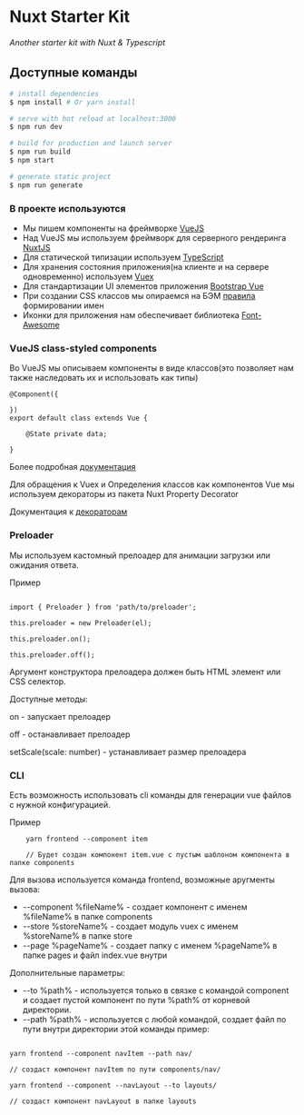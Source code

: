 # Nuxt Starter Kit

###### Another starter kit with Nuxt & Typescript


## Доступные команды

``` bash
# install dependencies
$ npm install # Or yarn install

# serve with hot reload at localhost:3000
$ npm run dev

# build for production and launch server
$ npm run build
$ npm start

# generate static project
$ npm run generate
```

### В проекте используются

* Мы пишем компоненты на фреймворке [VueJS](https://vuejs.org/)
* Над VueJS мы используем фреймворк для серверного рендеринга [NuxtJS](https://nuxtjs.org/)
* Для статической типизации используем [TypeScript](https://www.typescriptlang.org) 
* Для хранения состояния приложения(на клиенте и на сервере одновременно) используем [Vuex](https://vuex.vuejs.org)
* Для стандартизации UI элементов приложения [Bootstrap Vue](https://bootstrap-vue.js.org/)
* При создании CSS классов мы опираемся на БЭМ [правила](https://ru.bem.info/methodology/naming-convention/) формировании имен
* Иконки для приложения нам обеспечивает библиотека [Font-Awesome](https://fontawesome.com/)

### VueJS class-styled components

Во VueJS мы описываем компоненты в виде классов(это позволяет нам также наследовать их и использовать как типы) 

```$xslt
@Component({
  
})
export default class extends Vue {

    @State private data;

}
```

Более подробная [документация](https://github.com/vuejs/vue-class-component)

Для обращения к Vuex и Определения классов как компонентов Vue мы используем декораторы из пакета Nuxt Property Decorator

Документация к [декораторам](https://github.com/nuxt-community/nuxt-property-decorator)

### Preloader

Мы используем кастомный прелоадер для анимации загрузки или ожидания ответа.

Пример
```$xslt

import { Preloader } from 'path/to/preloader';

this.preloader = new Preloader(el);

this.preloader.on();

this.preloader.off();

```

Аргумент конструктора прелоадера должен быть HTML элемент или CSS селектор.

Доступные методы:

on - запускает прелоадер

off - останавливает прелоадер

setScale(scale: number) - устанавливает размер прелоадера
 
### CLI

Есть возможность использовать cli  команды для генерации vue  файлов с нужной конфигурацией.

Пример

```$xslt
    yarn frontend --component item
    
    // Будет создан компонент item.vue с пустым шаблоном компонента в папке components
```

Для вызова используется команда frontend, возможные аругменты вызова:
* --component %fileName% - создает компонент с именем %fileName% в папке components
* --store %storeName% - создает модуль vuex с именем %storeName% в папке store 
* --page %pageName% - создает папку с именем %pageName% в папке pages и файл index.vue внутри

Дополнительные параметры:
* --to %path% - используется только в связке с командой component и создает пустой компонент по пути %path% от корневой директории.
* --path %path% - используется с любой командой, создает файл по пути внутри директории этой команды
пример:

```$xslt

yarn frontend --component navItem --path nav/

// создаст компонент navItem по пути components/nav/

yarn frontend --component --navLayout --to layouts/

// создаст компонент navLayout в папке layouts

```
